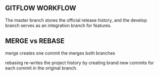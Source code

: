 ## GITFLOW WORKFLOW
The master branch stores the official release history, and the develop branch serves as an integration branch for features.


## MERGE vs REBASE

merge creates one commit the merges both branches

 rebasing re-writes the project history by creating brand new commits for each commit in the original branch.

 